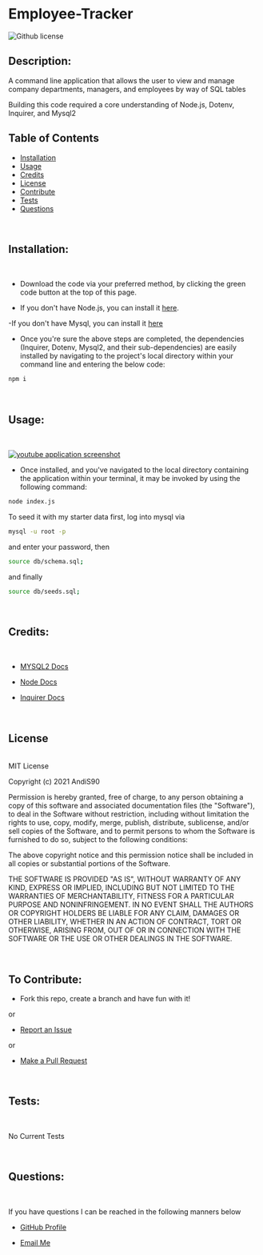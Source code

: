 # Employee-Tracker

 ![Github license](https://img.shields.io/badge/License-MIT-blue.svg)

  ## Description:
A command line application that allows the user to view and manage company departments, managers, and employees by way of SQL tables

  Building this code required a core understanding of Node.js, Dotenv, Inquirer, and Mysql2

## Table of Contents
  
  - [Installation](#installation) <br>
  - [Usage](#usage) <br>
  - [Credits](#credits) <br>
  - [License](#license) <br>
  - [Contribute](#contributions) <br>
  - [Tests](#tests) <br>
  - [Questions](#questions) <br>
 
  <br>
  
  ## <span id="installation"> Installation: </span>
  <br>


 
  
  - Download the code via your preferred method, by clicking the green code button at the top of this page. 

  - If you don't have Node.js, you can install it [here](https://nodejs.org/en/download/).

  -If you don't have Mysql, you can install it [here](https://www.mysql.com/downloads/)

  - Once you're sure the above steps are completed, the dependencies (Inquirer, Dotenv, Mysql2, and their sub-dependencies) are easily installed by navigating to the project's local directory within your command line and entering the below code:

```bash
npm i
```
 
  <br>
  
  ## <span id="usage"> Usage: </span>
  <br>

  [![youtube application screenshot](https://img.youtube.com/vi/XgvGbldBTRY/maxresdefault.jpg)](https://www.youtube.com/watch?v=XgvGbldBTRY) 
  
  - Once installed, and you've navigated to the local directory containing the application within your terminal, it may be invoked by using the following command:

```bash
node index.js
```

To seed it with my starter data first, log into mysql via

```bash
mysql -u root -p
```
and enter your password, then

```bash
source db/schema.sql; 
```

and finally

```bash
source db/seeds.sql;
```


  
  <br>  
  
  ## <span id="credits"> Credits: <span>
  
  <br>
  
  - [MYSQL2 Docs](npmjs.com/package/mysql2#documentation)

  - [Node Docs](https://nodejs.org/en/docs/)

  - [Inquirer Docs](https://www.npmjs.com/package//inquirer#documentation)


  <br>
  
  ## <span id="license"> License </span>

<br>
MIT License

Copyright (c) 2021 AndiS90

Permission is hereby granted, free of charge, to any person obtaining a copy
of this software and associated documentation files (the "Software"), to deal
in the Software without restriction, including without limitation the rights
to use, copy, modify, merge, publish, distribute, sublicense, and/or sell
copies of the Software, and to permit persons to whom the Software is
furnished to do so, subject to the following conditions:

The above copyright notice and this permission notice shall be included in all
copies or substantial portions of the Software.

THE SOFTWARE IS PROVIDED "AS IS", WITHOUT WARRANTY OF ANY KIND, EXPRESS OR
IMPLIED, INCLUDING BUT NOT LIMITED TO THE WARRANTIES OF MERCHANTABILITY,
FITNESS FOR A PARTICULAR PURPOSE AND NONINFRINGEMENT. IN NO EVENT SHALL THE
AUTHORS OR COPYRIGHT HOLDERS BE LIABLE FOR ANY CLAIM, DAMAGES OR OTHER
LIABILITY, WHETHER IN AN ACTION OF CONTRACT, TORT OR OTHERWISE, ARISING FROM,
OUT OF OR IN CONNECTION WITH THE SOFTWARE OR THE USE OR OTHER DEALINGS IN THE
SOFTWARE. 
  
  <br>
  
  ## <span id="contributions"> To Contribute: </span>
 

  - Fork this repo, create a branch and have fun with it!

  or

  - [Report an Issue](https://github.com/AndiS90/Team-Profile-Generator/issues)

  or

  - [Make a Pull Request](https://github.com/AndiS90/Team-Profile-Generator/pulls)
  
  <br>
  
  ## <span id="tests"> Tests: </span>
  
  <br>
  
No Current Tests

  <br>
  
  ## <span id="questions"> Questions: </span>
  
  <br>

  If you have questions I can be reached in the following manners below
  
  - [GitHub Profile](https://github.com/AndiS90)
  
  
  - [Email Me](andrea.strickland1990@gmail.com)
  
  <br>
